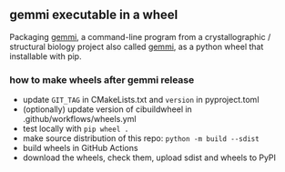 ## gemmi executable in a wheel

Packaging [gemmi](https://gemmi.readthedocs.io/en/latest/utils.html),
a command-line program from a crystallographic / structural biology project
also called [gemmi](https://gemmi.readthedocs.io/en/latest/utils.html),
as a python wheel that installable with pip.


### how to make wheels after gemmi release

* update `GIT_TAG` in CMakeLists.txt and `version` in pyproject.toml
* (optionally) update version of cibuildwheel in .github/workflows/wheels.yml
* test locally with `pip wheel .`
* make source distribution of this repo: `python -m build --sdist`
* build wheels in GitHub Actions
* download the wheels, check them, upload sdist and wheels to PyPI
